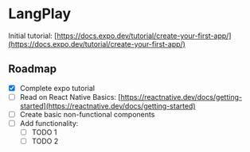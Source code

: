 # LangPlay

Initial tutorial: [https://docs.expo.dev/tutorial/create-your-first-app/](https://docs.expo.dev/tutorial/create-your-first-app/)


## Roadmap

- [x] Complete expo tutorial
- [ ] Read on React Native Basics: [https://reactnative.dev/docs/getting-started](https://reactnative.dev/docs/getting-started)
- [ ] Create basic non-functional components
- [ ] Add functionality:
    - [ ] TODO 1
    - [ ] TODO 2
